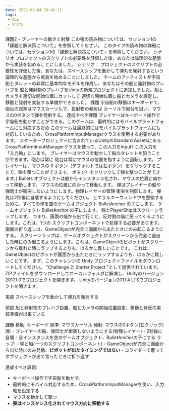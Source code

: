 ```yaml
---
date: 2021-08-04 16:45:12
tags: 
 - App
 - Unity
---
```


課題2 - プレーヤーの動きと射撃
この種の読み物については、セッション1の「課題と解決策について」を参照してください。
このタイプの読み物の詳細については、セッション1の「課題と解決策について」を参照してください。
シナリオ
プロジェクトのスクリプトの必要性を評価した後、あなたは論理的な基盤から実装を始めることにしました。
シナリオ： プロジェクトのスクリプトの必要性を評価した後、あなたは、スペースシップを動かして弾丸を発射するという論理的な基盤から実装を始めることにしました。
チームのアーティストが宇宙船とタレットの非常に基本的なモデルを作成し、あなたはその船と発射物のプレハブを
船と発射物のプレハブをUnityの新規プロジェクトに追加しました。船とカメラを適切な開始位置にセットして
適切な開始位置に船とカメラを設定し、移動と発射を実装する準備ができました。
課題
宇宙船の移動はキーボードで、砲台の照準はマウスカーソルで、投射物の発射は
カーソルで砲台を狙い、マウスの0ボタンで弾を発射する。
達成すべき課題
プレイヤーはキーボード操作で宇宙船を動かすことができる。このゲームは、最終的にはモバイルプラットフォームにも対応するため
このゲームは最終的にはモバイルプラットフォームにも対応しているため、CrossPlatformInputManagerクラスを使用する必要があります。
スタータープロジェクトに含まれているUnityのStandard AssetsにあるCrossPlatformInputManagerクラスを使って、この入力をInput?
この入力を「入力軸」にします。
プレイヤーはマウスを動かして船のタレットを狙うことができます。砲台は常に
砲台は常にマウスの位置を指すように回転します。
プレイヤーは、マウスの 0 ボタン（デフォルトでは左ボタン）をクリックすることで、弾を撃つことができます。
ボタン）をクリックして弾を撃つことができます。) Bullets オブジェクトは船からインスタンス化され、マウスの位置に向かって移動します。
マウスの位置に向かって移動します。
弾はプレイヤーの船や弾同士が衝突しないようにします。物理レイヤーの管理
衝突を制御します。
弾丸は2秒後に自壊するようにしてください。
ヒエラルキーウィンドウを整頓するために、すべての弾を空のゲームオブジェクト BulletAnchor の子にします。
ゲームオブジェクト BulletAnchor の子にします。
弾とPlayerShipはスクリーンラップします。
つまり、画面の端から出て行くと、反対側の端に戻ってくるようにします。これは、1つの
スクリプトコンポーネントで処理する必要があります。
画面の折り返しは、GameObjectが完全に画面から出たときにのみ起こるようにする。
スクリーンラップは、ゲームオブジェクトがスクリーンから完全に退出した時にのみ起こるようにします。これは、GameObjectのピボットがスクリーンから離れた時にラップするよりも、はるかに難しいことです。
これは、GameObjectのピボットが画面から出たときにラップするよりも、はるかに難しいことです。
まず、このチャレンジの Unity プロジェクトファイルをダウンロードしてください。
"Challenge 2: Starter Project "として提供されています。ZIPファイルをダウンロードしてローカルフォルダに解凍し、Unityのバージョン2017.1.0でプロジェクトを開きます。
Unityのバージョン2017.4 LTSでプロジェクトを開きます。


実装
	スペースシップを動かして弾丸を発射する
	
前提
	船と発射物のプレハブ設置、船とカメラの開始位置設定、移動と発車の実装準備が出来ている
	
課題
	移動: キーボード
	照準: マウスカーソル
	発射: マウスの0ボタン(左クリック)
	弾: 
		 - プレイヤーの船、弾同士が衝突しないようにする(物理レイヤー)
		 - 2秒後に自壊
		 - 全インスタンスを空のゲームオブジェクト、BulletAnchorの子にする
	ラップ:
	 	 - 弾と船(一つのスクリプトコンポーネント)
		 - GameObjectが完全に画面から出た時にのみ発動、**ピボットが出たタイミングではない**
		 - コライダーで覆ってオブジェクトが出て言ったときに折り返す
	
達成すべき課題:
- キーボード操作で宇宙船を動かす。
- 最終的にモバイル対応するため、CrossPlatformInputManagerを使い、入力軸を設定する
- マウスを動かして撃つ
- **弾はインスタンス化されてマウス方向に移動する**
		